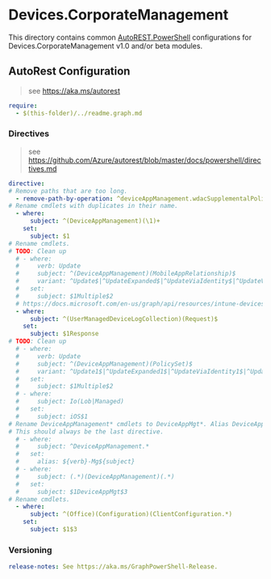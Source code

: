 # Devices.CorporateManagement

This directory contains common [AutoREST.PowerShell](https://github.com/Azure/autorest.powershell) configurations for Devices.CorporateManagement v1.0 and/or beta modules.

## AutoRest Configuration

> see <https://aka.ms/autorest>

``` yaml
require:
  - $(this-folder)/../readme.graph.md
```

### Directives

> see https://github.com/Azure/autorest/blob/master/docs/powershell/directives.md

``` yaml
directive:
# Remove paths that are too long.
  - remove-path-by-operation: ^deviceAppManagement.wdacSupplementalPolicies.deviceStatuses.*$|^deviceManagement.deviceHealthScripts.deviceRunStates.managedDevice_deleteUserFromSharedAppleDevice|^deviceAppManagement.mobileApps.userStatuses.deviceStatuses.app.microsoft.graph.iosVppApp_.*$|^deviceAppManagement.managedAppRegistrations.(appliedPolicies|Intendedpolicies).microsoft.graph.*_.*$
# Rename cmdlets with duplicates in their name.
  - where:
      subject: ^(DeviceAppManagement)(\1)+
    set:
      subject: $1
# Rename cmdlets.
# TODO: Clean up
  # - where:
  #     verb: Update
  #     subject: ^(DeviceAppManagement)(MobileAppRelationship)$
  #     variant: ^Update$|^UpdateExpanded$|^UpdateViaIdentity$|^UpdateViaIdentityExpanded$
  #   set:
  #     subject: $1Multiple$2
  # https://docs.microsoft.com/en-us/graph/api/resources/intune-devices-devicelogcollectionresponse?view=graph-rest-beta
  - where:
      subject: ^(UserManagedDeviceLogCollection)(Request)$
    set:
      subject: $1Response
# TODO: Clean up
  # - where:
  #     verb: Update
  #     subject: ^(DeviceAppManagement)(PolicySet)$
  #     variant: ^Update1$|^UpdateExpanded1$|^UpdateViaIdentity1$|^UpdateViaIdentityExpanded1$
  #   set:
  #     subject: $1Multiple$2
  # - where:
  #     subject: Io(Lob|Managed)
  #   set:
  #     subject: iOS$1
# Rename DeviceAppManagement* cmdlets to DeviceAppMgt*. Alias DeviceAppMgt* to DeviceAppManagement*.
# This should always be the last directive.
  # - where:
  #     subject: ^DeviceAppManagement.*
  #   set:
  #     alias: ${verb}-Mg${subject}
  # - where:
  #     subject: (.*)(DeviceAppManagement)(.*)
  #   set:
  #     subject: $1DeviceAppMgt$3
# Rename cmdlets.
  - where:
      subject: ^(Office)(Configuration)(ClientConfiguration.*)
    set:
      subject: $1$3
```

### Versioning

``` yaml
release-notes: See https://aka.ms/GraphPowerShell-Release.
```

